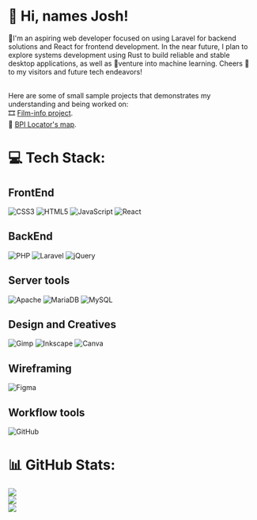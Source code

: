 # 👋 Hi, names Josh!
🔭I'm an aspiring web developer focused on using Laravel for backend solutions and React for frontend development. In the near future, I plan to explore systems development using Rust to build reliable and stable desktop applications, as well as 🚀venture into machine learning. Cheers 🍻 to my visitors and future tech endeavors! 

<br>Here are some of small sample projects that demonstrates my understanding and being worked on: <br>
🎞️ [Film-info project](https://lomeda-joshua.github.io/film-info/). <br>
📍 [BPI Locator's map](https://lomeda-joshua.github.io/locators-map/).<br>

# 💻 Tech Stack:
## FrontEnd
![CSS3](https://img.shields.io/badge/css3-%231572B6.svg?style=for-the-badge&logo=css3&logoColor=white) ![HTML5](https://img.shields.io/badge/html5-%23E34F26.svg?style=for-the-badge&logo=html5&logoColor=white) ![JavaScript](https://img.shields.io/badge/javascript-%23323330.svg?style=for-the-badge&logo=javascript&logoColor=%23F7DF1E) ![React](https://img.shields.io/badge/react-%2320232a.svg?style=for-the-badge&logo=react&logoColor=%2361DAFB)

## BackEnd
![PHP](https://img.shields.io/badge/php-%23777BB4.svg?style=for-the-badge&logo=php&logoColor=white) ![Laravel](https://img.shields.io/badge/laravel-%23FF2D20.svg?style=for-the-badge&logo=laravel&logoColor=white) ![jQuery](https://img.shields.io/badge/jquery-%230769AD.svg?style=for-the-badge&logo=jquery&logoColor=white)


## Server tools
![Apache](https://img.shields.io/badge/apache-%23D42029.svg?style=for-the-badge&logo=apache&logoColor=white) ![MariaDB](https://img.shields.io/badge/MariaDB-003545?style=for-the-badge&logo=mariadb&logoColor=white) ![MySQL](https://img.shields.io/badge/mysql-4479A1.svg?style=for-the-badge&logo=mysql&logoColor=white)

## Design and Creatives
![Gimp](https://img.shields.io/badge/Gimp-657D8B?style=for-the-badge&logo=gimp&logoColor=FFFFFF) ![Inkscape](https://img.shields.io/badge/Inkscape-e0e0e0?style=for-the-badge&logo=inkscape&logoColor=080A13) ![Canva](https://img.shields.io/badge/Canva-%2300C4CC.svg?style=for-the-badge&logo=Canva&logoColor=white)

## Wireframing
![Figma](https://img.shields.io/badge/figma-%23F24E1E.svg?style=for-the-badge&logo=figma&logoColor=white)

## Workflow tools
![GitHub](https://img.shields.io/badge/github-%23121011.svg?style=for-the-badge&logo=github&logoColor=white)
        
# 📊 GitHub Stats:
![](https://github-readme-stats.vercel.app/api?username=Lomeda-Joshua&theme=dark&hide_border=false&include_all_commits=false&count_private=false)<br/>
![](https://github-readme-streak-stats.herokuapp.com/?user=Lomeda-Joshua&theme=dark&hide_border=false)<br/>
![](https://github-readme-stats.vercel.app/api/top-langs/?username=Lomeda-Joshua&theme=dark&hide_border=false&include_all_commits=false&count_private=false&layout=compact)


<!---
Lomeda-Joshua/Lomeda-Joshua is a ✨ special ✨ repository because its `README.md` (this file) appears on your GitHub profile.
You can click the Preview link to take a look at your changes.
--->
